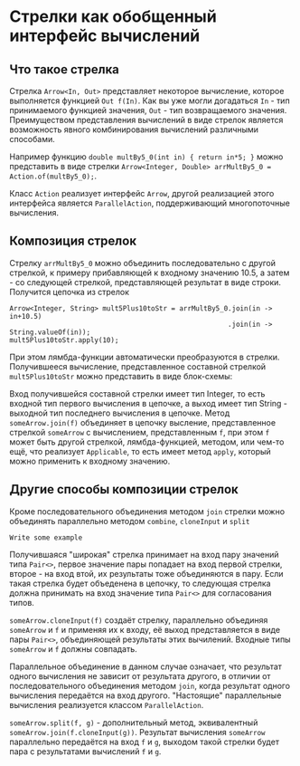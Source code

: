 # Стрелки как обобщенный интерфейс вычислений
## Что такое стрелка
Стрелка `Arrow<In, Out>` представляет некоторое вычисление, которое выполняется функцией `Out f(In)`. 
Как вы уже могли догадаться `In` - тип принимаемого функцией значения, `Out` - тип возвращаемого значения. 
Преимуществом представления вычислений в виде стрелок является возможность явного комбинирования вычислений 
различными способами.

Например функцию `double multBy5_0(int in) { return in*5; }` можно представить в виде стрелки 
`Arrow<Integer, Double> arrMultBy5_0 = Action.of(multBy5_0);`.

Класс `Action` реализует интерфейс `Arrow`, другой реализацией этого интерфейса является `ParallelAction`, поддерживающий
многопоточные вычисления.

## Композиция стрелок
Стрелку `arrMultBy5_0` можно объединить последовательно с другой стрелкой, к примеру прибавляющей к входному значению 10.5, а затем - со следующей стрелкой, представляющей результат в виде строки. Получится цепочка из стрелок
```
Arrow<Integer, String> mult5Plus10toStr = arrMultBy5_0.join(in -> in+10.5)
                                                      .join(in -> String.valueOf(in));
mult5Plus10toStr.apply(10);                       
```  

При этом лямбда-функции автоматически преобразуются в стрелки. Получившееся вычисление, представленное составной стрелкой 
`mult5Plus10toStr` можно представить в виде блок-схемы:

Вход получившейся составной стрелки имеет тип Integer, то есть входной тип первого вычисления в цепочке, 
а выход имеет тип String - выходной тип последнего вычисления в цепочке. Метод `someArrow.join(f)` объединяет
в цепочку высление, представленное стрелкой `someArrow` с вычислением, представленным `f`, при этом `f` может быть другой стрелкой, лямбда-функцией, методом, или чем-то ещё, что реализует `Applicable`, то есть имеет метод `apply`, который 
можно применить к входному значению.

## Другие способы композиции стрелок
Кроме последовательного объединения методом `join` стрелки можно объединять параллельно методом `combine`, `cloneInput` и `split`

```
Write some example
```

Получившаяся "широкая" стрелка принимает на вход пару значений типа `Pair<>`, первое значение пары попадает на вход первой стрелки, второе - на вход втой, их результаты тоже объединяются в пару. Если такая стрелка будет объеденена в 
цепочку, то следующая стрелка должна принимать на вход значение типа `Pair<>` для согласования типов.

`someArrow.cloneInput(f)` создаёт стрелку, параллельно объединяя `someArrow` и `f` и применяя их к входу, её выход
представляется в виде пары `Pair<>`, объединяющей результаты этих вычилений. Входные типы `someArrow` и `f` должны совпадать.

Параллельное объединение в данном случае означает, что результат одного вычисления не зависит от результата другого, в отличии от 
последовательного объединения методом `join`, когда результат одного вычисления передаётся на вход другого. "Настоящие" параллельные вычисления реализуется классом `ParallelAction`.

`someArrow.split(f, g)` - дополнительный метод, эквивалентный `someArrow.join(f.cloneInput(g))`. Результат вычисления `someArrow`
параллельно передаётся на вход `f` и `g`, выходом такой стрелки будет пара с результатами вычислений `f` и `g`. 



